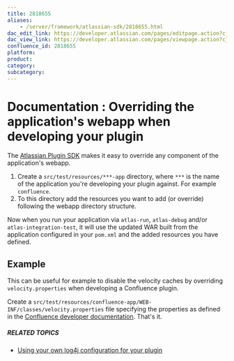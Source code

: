 ```yaml
---
title: 2818655
aliases:
    - /server/framework/atlassian-sdk/2818655.html
dac_edit_link: https://developer.atlassian.com/pages/editpage.action?cjm=wozere&pageId=2818655
dac_view_link: https://developer.atlassian.com/pages/viewpage.action?cjm=wozere&pageId=2818655
confluence_id: 2818655
platform:
product:
category:
subcategory:
---
```

# Documentation : Overriding the application's webapp when developing your plugin

The <a href="https://maven.atlassian.com/public/com/atlassian/amps/atlassian-plugin-sdk" class="external-link">Atlassian Plugin SDK</a> makes it easy to override any component of the application's webapp.

1.  Create a `src/test/resources/***-app` directory, where `***` is the name of the application you're developing your plugin against. For example `confluence`.
2.  To this directory add the resources you want to add (or override) following the webapp directory structure.

Now when you run your application via `atlas-run`, `atlas-debug` and/or `atlas-integration-test`, it will use the updated WAR built from the application configured in your `pom.xml` and the added resources you have defined.

## Example

This can be useful for example to disable the velocity caches by overriding `velocity.properties` when developing a Confluence plugin.

Create a `src/test/resources/confluence-app/WEB-INF/classes/velocity.properties` file specifying the properties as defined in the [Confluence developer documentation](https://developer.atlassian.com/display/CONFDEV/Disable+Velocity+Caching). That's it.

##### RELATED TOPICS

-   [Using your own log4j configuration for your plugin](/server/framework/atlassian-sdk/using-your-own-log4j-configuration-for-your-plugin-2818658.html)


















































































































































































































































































































